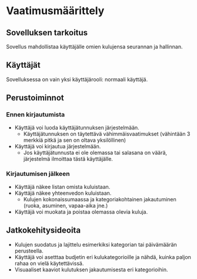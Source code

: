 # Vaatimusmäärittely

## Sovelluksen tarkoitus

Sovellus mahdollistaa käyttäjälle omien kulujensa seurannan ja hallinnan. 

## Käyttäjät

Sovelluksessa on vain yksi käyttäjärooli: normaali käyttäjä.

## Perustoiminnot

### Ennen kirjautumista

- Käyttäjä voi luoda käyttäjätunnuksen järjestelmään.
    - Käyttäjätunnuksen on täytettävä vähimmäisvaatimukset (vähintään 3 merkkiä pitkä ja sen on  oltava yksilöllinen)
- Käyttäjä voi kirjautua järjestelmään.
    - Jos käyttäjätunnusta ei ole olemassa tai salasana on väärä, järjestelmä ilmoittaa tästä käyttäjälle.

### Kirjautumisen jälkeen

- Käyttäjä näkee listan omista kuluistaan.
- Käyttäjä näkee yhteenvedon kuluistaan.
    - Kulujen kokonaissumaassa ja kategoriakohtainen jakautuminen (ruoka, asuminen, vapaa-aika jne.)
- Käyttäjä voi muokata ja poistaa olemassa olevia kuluja. 

## Jatkokehitysideoita
- Kulujen suodatus ja lajittelu esimerkiksi kategorian tai päivämäärän perusteella.
- Käyttäjä voi asetttaa budjetin eri kulukategorioille ja nähdä, kuinka paljon rahaa on vielä käytettävissä.
- Visuaaliset kaaviot kulutuksen jakautumisesta eri kategorioihin.

